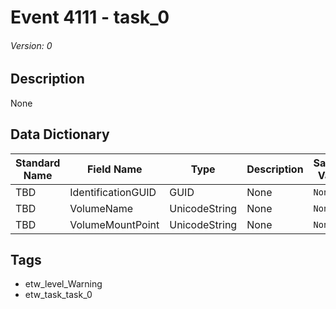 # Event 4111 - task_0
###### Version: 0

## Description
None

## Data Dictionary
|Standard Name|Field Name|Type|Description|Sample Value|
|---|---|---|---|---|
|TBD|IdentificationGUID|GUID|None|`None`|
|TBD|VolumeName|UnicodeString|None|`None`|
|TBD|VolumeMountPoint|UnicodeString|None|`None`|

## Tags
* etw_level_Warning
* etw_task_task_0